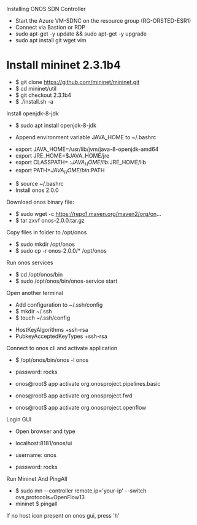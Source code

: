 Installing ONOS SDN Controller

* Start the Azure VM-SDNC on the resource group (RG-ORSTED-ESR1)
* Connect via Bastion or RDP
* sudo apt-get -y update && sudo apt-get -y upgrade
* sudo apt install git wget vim

# Install mininet 2.3.1b4
* $ git clone https://github.com/mininet/mininet.git
* $ cd mininet/util
* $ git checkout 2.3.1b4
* $ ./install.sh -a

Install openjdk-8-jdk
* $ sudo apt install openjdk-8-jdk

* Append environment variable JAVA_HOME to ~/.bashrc
 - export JAVA_HOME=/usr/lib/jvm/java-8-openjdk-amd64
 - export JRE_HOME=$JAVA_HOME/jre
 - export CLASSPATH=.:$JAVA_HOME/lib:$JRE_HOME/lib
 - export PATH=$JAVA_HOME/bin:$PATH

* $ source ~/.bashrc
* Install onos 2.0.0
  
Download onos binary file:
* $ sudo wget -c https://repo1.maven.org/maven2/org/on...
* $ tar zxvf onos-2.0.0.tar.gz

Copy files in folder to /opt/onos
* $ sudo mkdir /opt/onos 
* $ sudo cp -r onos-2.0.0/* /opt/onos

Run onos services 
* $ cd /opt/onos/bin
* $ sudo /opt/onos/bin/onos-service start

Open another terminal
* Add configuration to ~/.ssh/config
* $ mkdir ~/.ssh
* $ touch ~/.ssh/config

- HostKeyAlgorithms +ssh-rsa
- PubkeyAcceptedKeyTypes +ssh-rsa

Connect to onos cli and activate application
* $ /opt/onos/bin/onos -l onos
* password: rocks

* onos@root$ app activate org.onosproject.pipelines.basic
* onos@root$ app activate org.onosproject.fwd
* onos@root$ app activate org.onosproject.openflow

Login GUI
* Open browser and type
* localhost:8181/onos/ui

* username: onos
* password: rocks

Run Mininet And PingAll
* $ sudo mn --controller remote,ip='your-ip' --switch ovs,protocols=OpenFlow13
* mininet $ pingall

If no host icon present on onos gui, press 'h'

